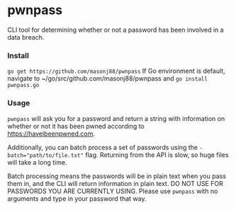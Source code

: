 # pwnpass

CLI tool for determining whether or not a password has been involved in a data breach.


### Install
`go get https://github.com/masonj88/pwnpass`
If Go environment is default, navigate to ~/go/src/github.com/masonj88/pwnpass and `go install pwnpass.go`

### Usage
`pwnpass` will ask you for a password and return a string with information on whether or not it has been pwned
according to https://haveibeenpwned.com.

Additionally, you can batch process a set of passwords using the `-batch="path/to/file.txt"` flag.  Returning from the API is slow,
so huge files will take a long time.

Batch processing means the passwords will be in plain text when you pass them in, and the CLI will return information in plain text. 
DO NOT USE FOR PASSWORDS YOU ARE CURRENTLY USING.  Please use `pwnpass` with no arguments and type in your password that way.
